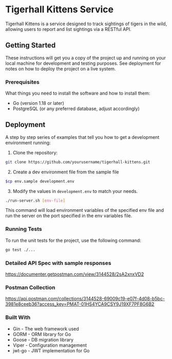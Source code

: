 # Tigerhall Kittens Service

Tigerhall Kittens is a service designed to track sightings of tigers in the wild, allowing users to report and list
sightings via a RESTful API.

## Getting Started

These instructions will get you a copy of the project up and running on your local machine for development and testing
purposes. See deployment for notes on how to deploy the project on a live system.

### Prerequisites

What things you need to install the software and how to install them:

- Go (version 1.18 or later)
- PostgreSQL (or any preferred database, adjust accordingly)

## Deployment

A step by step series of examples that tell you how to get a development environment running:

1. Clone the repository:

```sh
git clone https://github.com/yourusername/tigerhall-kittens.git
```

2. Create a dev environment file from the sample file

 ```sh
 $cp env.sample development.env
 ```

3. Modify the values in `development.env` to match your needs.

```sh
./run-server.sh [env-file]
```

This command will load environment variables of the specified env file and run the server on the port specified in the
env variables file.

### Running Tests

To run the unit tests for the project, use the following command:

```sh
go test ./...
```

### Detailed API Spec with sample responses

https://documenter.getpostman.com/view/3144528/2sA2xnxVD2

### Postman Collection

https://api.postman.com/collections/3144528-69009c19-e07f-4d08-b5bc-3981e8ceeb36?access_key=PMAT-01HS4YCA9CSY9J19XF7PF8G6B2

### Built With

- Gin - The web framework used
- GORM - ORM library for Go
- Goose - DB migration library
- Viper - Configuration management
- jwt-go - JWT implementation for Go

